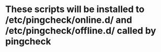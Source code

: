 # These scripts will be installed to /etc/pingcheck/online.d/ and /etc/pingcheck/offline.d/ called by pingcheck
